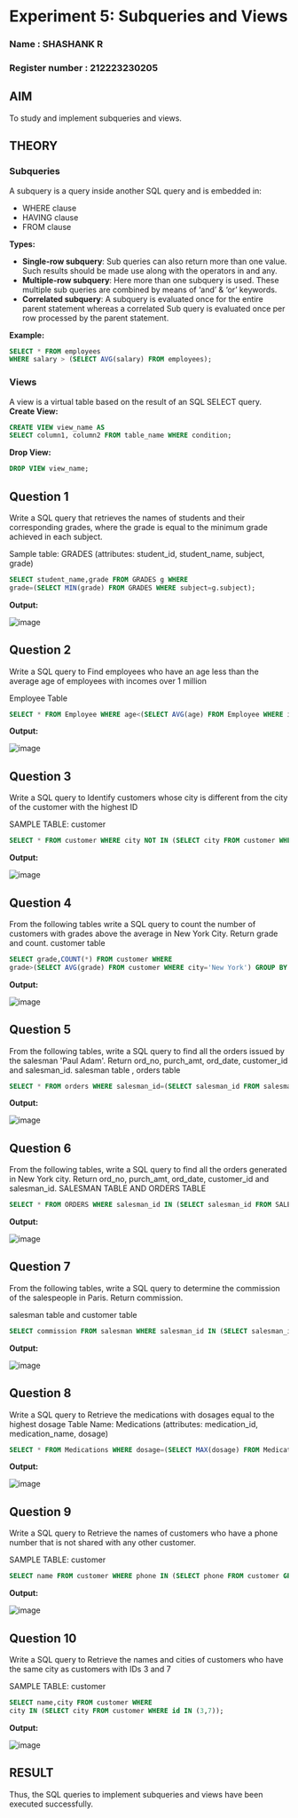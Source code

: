 # Experiment 5: Subqueries and Views

### Name : SHASHANK R
### Register number : 212223230205

## AIM
To study and implement subqueries and views.

## THEORY

### Subqueries
A subquery is a query inside another SQL query and is embedded in:
- WHERE clause
- HAVING clause
- FROM clause

**Types:**
- **Single-row subquery**:
  Sub queries can also return more than one value. Such results should be made use along with the operators in and any.
- **Multiple-row subquery**:
  Here more than one subquery is used. These multiple sub queries are combined by means of ‘and’ & ‘or’ keywords.
- **Correlated subquery**:
  A subquery is evaluated once for the entire parent statement whereas a correlated Sub query is evaluated once per row processed by the parent statement.

**Example:**
```sql
SELECT * FROM employees
WHERE salary > (SELECT AVG(salary) FROM employees);
```
### Views
A view is a virtual table based on the result of an SQL SELECT query.
**Create View:**
```sql
CREATE VIEW view_name AS
SELECT column1, column2 FROM table_name WHERE condition;
```
**Drop View:**
```sql
DROP VIEW view_name;
```

**Question 1**
---
Write a SQL query that retrieves the names of students and their corresponding grades, where the grade is equal to the minimum grade achieved in each subject.

Sample table: GRADES (attributes: student_id, student_name, subject, grade)

```sql
SELECT student_name,grade FROM GRADES g WHERE
grade=(SELECT MIN(grade) FROM GRADES WHERE subject=g.subject);
```

**Output:**

![image](https://github.com/user-attachments/assets/09478049-7730-4bf8-b1b3-533da63ac621)


**Question 2**
---
Write a SQL query to Find employees who have an age less than the average age of employees with incomes over 1 million

Employee Table

```sql
SELECT * FROM Employee WHERE age<(SELECT AVG(age) FROM Employee WHERE income>1000000);
```

**Output:**

![image](https://github.com/user-attachments/assets/e62f8497-f56f-40e3-914f-b8ed7c8b97a4)


**Question 3**
---
Write a SQL query to Identify customers whose city is different from the city of the customer with the highest ID

SAMPLE TABLE: customer

```sql
SELECT * FROM customer WHERE city NOT IN (SELECT city FROM customer WHERE id=(SELECT MAX(ID) FROM customer));
```

**Output:**

![image](https://github.com/user-attachments/assets/eaf56e05-f3d6-498a-bb66-06ba722c93a7)

**Question 4**
--
From the following tables write a SQL query to count the number of customers with grades above the average in New York City. Return grade and count.
customer table

```sql
SELECT grade,COUNT(*) FROM customer WHERE
grade>(SELECT AVG(grade) FROM customer WHERE city='New York') GROUP BY grade;
```

**Output:**

![image](https://github.com/user-attachments/assets/3d57743d-38bd-4928-ae42-8a6a146542db)


**Question 5**
---
From the following tables, write a SQL query to find all the orders issued by the salesman 'Paul Adam'. Return ord_no, purch_amt, ord_date, customer_id and salesman_id.
salesman table , 
orders table

```sql
SELECT * FROM orders WHERE salesman_id=(SELECT salesman_id FROM salesman WHERE name='Paul Adam');
```

**Output:**

![image](https://github.com/user-attachments/assets/46c571cc-e9d5-4d09-b213-4a70b9dc2ade)


**Question 6**
---
From the following tables, write a SQL query to find all the orders generated in New York city. Return ord_no, purch_amt, ord_date, customer_id and salesman_id.
SALESMAN TABLE AND ORDERS TABLE

```sql
SELECT * FROM ORDERS WHERE salesman_id IN (SELECT salesman_id FROM SALESMAN WHERE city='New York');
```

**Output:**

![image](https://github.com/user-attachments/assets/5a83e287-89b5-4792-935e-36b83da8eebf)


**Question 7**
---
From the following tables, write a SQL query to determine the commission of the salespeople in Paris. Return commission.

salesman table and customer table

```sql
SELECT commission FROM salesman WHERE salesman_id IN (SELECT salesman_id FROM customer WHERE city = 'Paris');
```

**Output:**

![image](https://github.com/user-attachments/assets/5d006fb4-a37f-4b8e-b72f-5cacd283a9d5)



**Question 8**
---
Write a SQL query to Retrieve the medications with dosages equal to the highest dosage
Table Name: Medications (attributes: medication_id, medication_name, dosage)

```sql
SELECT * FROM Medications WHERE dosage=(SELECT MAX(dosage) FROM Medications);
```

**Output:**

![image](https://github.com/user-attachments/assets/f71096ae-282a-4b90-a961-6725809a6f32)


**Question 9**
---
Write a SQL query to Retrieve the names of customers who have a phone number that is not shared with any other customer.

SAMPLE TABLE: customer

```sql
SELECT name FROM customer WHERE phone IN (SELECT phone FROM customer GROUP BY phone HAVING COUNT(phone)=1);
```

**Output:**

![image](https://github.com/user-attachments/assets/1a7e2b77-ccf5-49a7-a17d-93e5c25e3c80)


**Question 10**
---
Write a SQL query to Retrieve the names and cities of customers who have the same city as customers with IDs 3 and 7

SAMPLE TABLE: customer

```sql
SELECT name,city FROM customer WHERE
city IN (SELECT city FROM customer WHERE id IN (3,7));
```

**Output:**

![image](https://github.com/user-attachments/assets/8cb3ecd9-7af9-47b2-804d-3b2b9925e55c)



## RESULT
Thus, the SQL queries to implement subqueries and views have been executed successfully.
